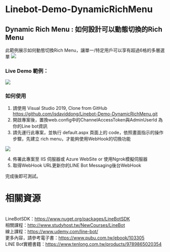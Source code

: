 # Linebot-Demo-DynamicRichMenu

## Dynamic Rich Menu : 如何設計可以動態切換的Rich Menu

此範例展示如何動態切換Rich Menu，讓單一/特定用戶可以享有超過6格的多層選單
<img src='https://i.imgur.com/iyJJl1Y.png' />

### Live Demo 範例：
<img src='https://i.imgur.com/4A53agc.png' />

### 如何使用
1. 請使用 Visual Studio 2019, Clone from GitHub 
https://github.com/isdaviddong/Linebot-Demo-DynamicRichMenu.git
2. 開啟專案後，置換web.config中的ChannelAccessToken與AdminUserId 為你的Line bot資訊
3. 請先運行此專案，並執行 default.aspx 頁面上的 code，依照畫面指示的操作步驟，先建立 rich menu，才能夠使用WebHook的切換功能
   
![](https://i.imgur.com/OreYpGX.png)

4. 佈署此專案至 IIS 伺服器或 Azure WebSite 
or
   使用Ngrok模擬伺服器
5. 取得WebHook URL更新你的LINE Bot Messaging後台WebHook

完成後即可測試。


相關資源 
===
<br/>LineBotSDK：https://www.nuget.org/packages/LineBotSDK
<br/>相關課程：http://www.studyhost.tw/NewCourses/LineBot
<br/>線上課程：https://www.udemy.com/line-bot/
<br/>更多內容，請參考電子書：https://www.pubu.com.tw/ebook/103305
<br/>LINE Bot實體書籍：https://www.tenlong.com.tw/products/9789865020354



